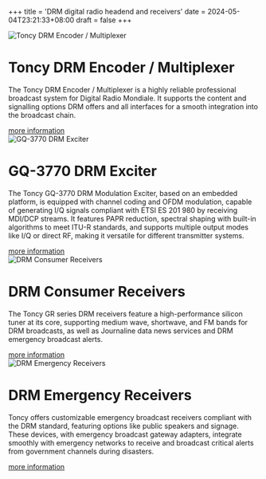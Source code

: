 +++
title = 'DRM digital radio headend and receivers'
date = 2024-05-04T23:21:33+08:00
draft = false
+++

<div class="product-list-container">
    <div class="product-list-image">
        <img src="/img/products/GQ-3772.png" alt="Toncy DRM Encoder / Multiplexer">
    </div>
    <div class="product-list-details">
        <h1>Toncy DRM Encoder / Multiplexer</h1>
        <p>The Toncy DRM Encoder / Multiplexer is a highly reliable professional broadcast system for Digital Radio Mondiale. It supports the content and signalling options DRM offers and all interfaces for a smooth integration into the broadcast chain.</p>
        <a href="/products/drm_encoder" class="product-list-button">more information</a>
    </div>
</div>

<div class="product-list-container">
    <div class="product-list-image">
        <img src="/img/products/GQ-3770.png" alt="GQ-3770 DRM Exciter">
    </div>
    <div class="product-list-details">
        <h1>GQ-3770 DRM Exciter</h1>
        <p>The Toncy GQ-3770 DRM Modulation Exciter, based on an embedded platform, is equipped with channel coding and OFDM modulation, capable of generating I/Q signals compliant with ETSI ES 201 980 by receiving MDI/DCP streams. It features PAPR reduction, spectral shaping with built-in algorithms to meet ITU-R standards, and supports multiple output modes like I/Q or direct RF, making it versatile for different transmitter systems.</p>
        <a href="/products/drm_exciter" class="product-list-button">more information</a>
    </div>
</div>

<div class="product-list-container">
    <div class="product-list-image">
        <img src="/img/products/GR-221.png" alt="DRM Consumer Receivers">
    </div>
    <div class="product-list-details">
        <h1>DRM Consumer Receivers</h1>
        <p>The Toncy GR series DRM receivers feature a high-performance silicon tuner at its core, supporting medium wave, shortwave, and FM bands for DRM broadcasts, as well as Journaline data news services and DRM emergency broadcast alerts. </p>
        <a href="/products/drm_consumer_receiver" class="product-list-button">more information</a>
    </div>
</div>

<div class="product-list-container">
    <div class="product-list-image">
        <img src="/img/products/GR-401A.png" alt="DRM Emergency Receivers">
    </div>
    <div class="product-list-details">
        <h1>DRM Emergency Receivers</h1>
        <p>Toncy offers customizable emergency broadcast receivers compliant with the DRM standard, featuring options like public speakers and signage. These devices, with emergency broadcast gateway adapters, integrate smoothly with emergency networks to receive and broadcast critical alerts from government channels during disasters.</p>
        <a href="/products/drm_ewf_receiver" class="product-list-button">more information</a>
    </div>
</div>